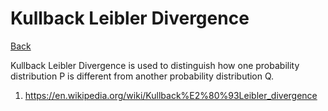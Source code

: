 # Kullback Leibler Divergence

[Back](../index.md)

Kullback Leibler Divergence is used to distinguish how one probability distribution P is different from another probability distribution Q.

1. https://en.wikipedia.org/wiki/Kullback%E2%80%93Leibler_divergence

